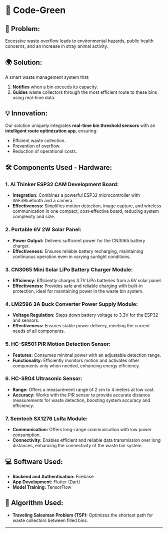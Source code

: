 # 🌿 **Code-Green**

## 🚮 **Problem:**
Excessive waste overflow leads to environmental hazards, public health concerns, and an increase in stray animal activity.

## 🌍 **Solution:**
A smart waste management system that:
1. **Notifies** when a bin exceeds its capacity.
2. **Guides** waste collectors through the most efficient route to these bins using real-time data.

## 💡 **Innovation:**
Our solution uniquely integrates **real-time bin threshold sensors** with an **intelligent route optimization app**, ensuring:
- Efficient waste collection.
- Prevention of overflow.
- Reduction of operational costs.

## 🛠️ **Components Used - Hardware:**

### 1. Ai Thinker ESP32 CAM Development Board:
- **Integration:** Combines a powerful ESP32 microcontroller with WiFi/Bluetooth and a camera.
- **Effectiveness:** Simplifies motion detection, image capture, and wireless communication in one compact, cost-effective board, reducing system complexity and size.

### 2. Portable 6V 2W Solar Panel:
- **Power Output:** Delivers sufficient power for the CN3065 battery charger.
- **Effectiveness:** Ensures reliable battery recharging, maintaining continuous operation even in varying sunlight conditions.

### 3. CN3065 Mini Solar LiPo Battery Charger Module:
- **Efficiency:** Efficiently charges 3.7V LiPo batteries from a 6V solar panel.
- **Effectiveness:** Provides safe and reliable charging with built-in protection, ideal for maintaining power in the waste bin system.

### 4. LM2596 3A Buck Converter Power Supply Module:
- **Voltage Regulation:** Steps down battery voltage to 3.3V for the ESP32 and sensors.
- **Effectiveness:** Ensures stable power delivery, meeting the current needs of all components.

### 5. HC-SR501 PIR Motion Detection Sensor:
- **Features:** Consumes minimal power with an adjustable detection range.
- **Functionality:** Efficiently monitors motion and activates other components only when needed, enhancing energy efficiency.

### 6. HC-SR04 Ultrasonic Sensor:
- **Range:** Offers a measurement range of 2 cm to 4 meters at low cost.
- **Accuracy:** Works with the PIR sensor to provide accurate distance measurements for waste detection, boosting system accuracy and efficiency.

### 7. Semtech SX1276 LoRa Module:
- **Communication:** Offers long-range communication with low power consumption.
- **Connectivity:** Enables efficient and reliable data transmission over long distances, enhancing the connectivity of the waste bin system.

## 💻 **Software Used:**

- **Backend and Authentication:** Firebase
- **App Development:** Flutter (Dart)
- **Model Training:** TensorFlow

## 🧮 **Algorithm Used:**
- **Traveling Salesman Problem (TSP):** Optimizes the shortest path for waste collectors between filled bins.

---

